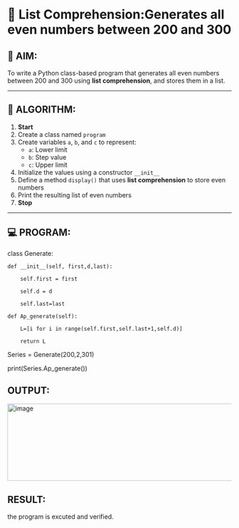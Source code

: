 # 🧾 List Comprehension:Generates all even numbers between 200 and 300
## 🎯 AIM:
To write a Python class-based program that generates all even numbers between 200 and 300 using **list comprehension**, and stores them in a list.

---

## 🧠 ALGORITHM:

1. **Start**
2. Create a class named `program`
3. Create variables `a`, `b`, and `c` to represent:
   - `a`: Lower limit
   - `b`: Step value
   - `c`: Upper limit
4. Initialize the values using a constructor `__init__`
5. Define a method `display()` that uses **list comprehension** to store even numbers
6. Print the resulting list of even numbers
7. **Stop**

---

## 💻 PROGRAM:
class Generate:
    
    def __init__(self, first,d,last):
    
        self.first = first
        
        self.d = d
        
        self.last=last
    
    def Ap_generate(self):
    
        L=[i for i in range(self.first,self.last+1,self.d)]
        
        return L

Series = Generate(200,2,301)

print(Series.Ap_generate())

## OUTPUT:
<img width="1259" height="173" alt="image" src="https://github.com/user-attachments/assets/7c527f99-e2ed-4980-b9ba-be7904bae4f4" />

## RESULT:
the program is excuted and verified.
